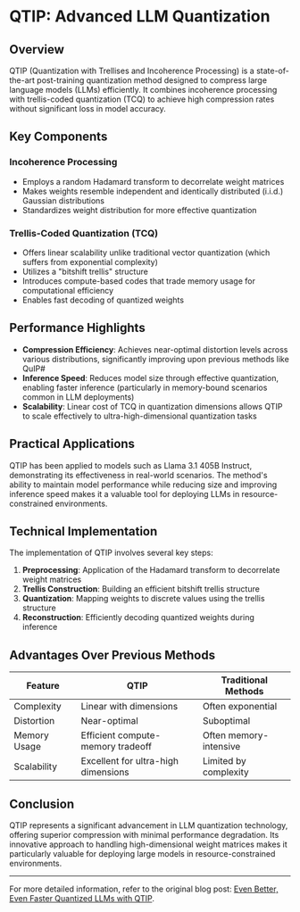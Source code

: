 # QTIP: Advanced LLM Quantization

## Overview

QTIP (Quantization with Trellises and Incoherence Processing) is a state-of-the-art post-training quantization method designed to compress large language models (LLMs) efficiently. It combines incoherence processing with trellis-coded quantization (TCQ) to achieve high compression rates without significant loss in model accuracy.

## Key Components

### Incoherence Processing
- Employs a random Hadamard transform to decorrelate weight matrices
- Makes weights resemble independent and identically distributed (i.i.d.) Gaussian distributions
- Standardizes weight distribution for more effective quantization

### Trellis-Coded Quantization (TCQ)
- Offers linear scalability unlike traditional vector quantization (which suffers from exponential complexity)
- Utilizes a "bitshift trellis" structure
- Introduces compute-based codes that trade memory usage for computational efficiency
- Enables fast decoding of quantized weights

## Performance Highlights

- **Compression Efficiency**: Achieves near-optimal distortion levels across various distributions, significantly improving upon previous methods like QuIP#
- **Inference Speed**: Reduces model size through effective quantization, enabling faster inference (particularly in memory-bound scenarios common in LLM deployments)
- **Scalability**: Linear cost of TCQ in quantization dimensions allows QTIP to scale effectively to ultra-high-dimensional quantization tasks

## Practical Applications

QTIP has been applied to models such as Llama 3.1 405B Instruct, demonstrating its effectiveness in real-world scenarios. The method's ability to maintain model performance while reducing size and improving inference speed makes it a valuable tool for deploying LLMs in resource-constrained environments.

## Technical Implementation

The implementation of QTIP involves several key steps:

1. **Preprocessing**: Application of the Hadamard transform to decorrelate weight matrices
2. **Trellis Construction**: Building an efficient bitshift trellis structure
3. **Quantization**: Mapping weights to discrete values using the trellis structure
4. **Reconstruction**: Efficiently decoding quantized weights during inference

## Advantages Over Previous Methods

| Feature | QTIP | Traditional Methods |
|---------|------|---------------------|
| Complexity | Linear with dimensions | Often exponential |
| Distortion | Near-optimal | Suboptimal |
| Memory Usage | Efficient compute-memory tradeoff | Often memory-intensive |
| Scalability | Excellent for ultra-high dimensions | Limited by complexity |

## Conclusion

QTIP represents a significant advancement in LLM quantization technology, offering superior compression with minimal performance degradation. Its innovative approach to handling high-dimensional weight matrices makes it particularly valuable for deploying large models in resource-constrained environments.

---

For more detailed information, refer to the original blog post: [Even Better, Even Faster Quantized LLMs with QTIP](https://www.together.ai/blog/even-better-even-faster-quantized-llms-with-qtip).